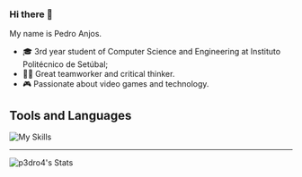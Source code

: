 ### Hi there 👋

My name is Pedro Anjos.

- 🎓 3rd year student of Computer Science and Engineering at Instituto Politécnico de Setúbal;
- 👨‍💻 Great teamworker and critical thinker.
- 🎮 Passionate about video games and technology.

## Tools and Languages

![My Skills](https://skillicons.dev/icons?i=java,js,ts,html,css,mysql,angular,flutter,git,c,cs,dotnet,python,azure)

---

![p3dro4's Stats](https://github-readme-stats.vercel.app/api?username=p3dro4&theme=tokyonight&show_icons=true&hide_border=false&count_private=true)
